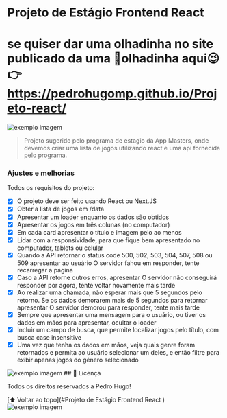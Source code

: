 # Projeto de Estágio Frontend React
# se quiser dar uma olhadinha no site publicado da uma 👀olhadinha aqui😉👉https://pedrohugomp.github.io/Projeto-react/
<img src="Imagem do WhatsApp de 2023-06-21 à(s) 23.27.13.jpg" alt="exemplo imagem">

> Projeto sugerido pelo programa de estagio da App Masters, onde devemos criar uma lista de jogos utilizando react e uma api fornecida pelo programa.

### Ajustes e melhorias

Todos os requisitos do projeto:

- [x] O projeto deve ser feito usando React ou Next.JS
- [x] Obter a lista de jogos em /data
- [x] Apresentar um loader enquanto os dados são obtidos
- [x] Apresentar os jogos em três colunas (no computador)
- [x] Em cada card apresentar o título e imagem pelo ao menos
- [x] Lidar com a responsividade, para que fique bem apresentado no computador, tablets ou celular
- [x] Quando a API retornar o status code 500, 502, 503, 504, 507, 508 ou 509 apresentar ao usuário O servidor fahou em responder, tente recarregar a página
- [x] Caso a API retorne outros erros, apresentar O servidor não conseguirá responder por agora, tente voltar novamente mais tarde
- [x] Ao realizar uma chamada, não esperar mais que 5 segundos pelo retorno. Se os dados demorarem mais de 5 segundos para retornar apresentar O servidor demorou para responder, tente mais tarde
- [x] Sempre que apresentar uma mensagem para o usuário, ou tiver os dados em mãos para apresentar, ocultar o loader
- [x] Incluir um campo de busca, que permite localizar jogos pelo título, com busca case insensitive
- [x] Uma vez que tenha os dados em mãos, veja quais genre foram retornados e permita ao usuário selecionar um deles, e então filtre para exibir apenas jogos do gênero selecionado
<img src="Imagem do WhatsApp de 2023-06-21 à(s) 23.25.14.jpg" alt="exemplo imagem">
## 📝 Licença

Todos os direitos reservados a Pedro Hugo!

[⬆ Voltar ao topo](#Projeto de Estágio Frontend React
)<br>
<img src="Imagem do WhatsApp de 2023-06-21 à(s) 23.25.13.jpg" alt="exemplo imagem">

